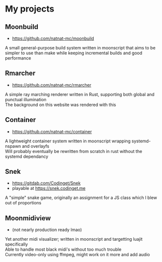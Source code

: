 # My projects
## Moonbuild

* <https://github.com/natnat-mc/moonbuild>

A small general-purpose build system written in moonscript that aims to be simpler to use than make while keeping incremental builds and good performance

## Rmarcher

* <https://github.com/natnat-mc/rmarcher>

A simple ray marching renderer written in Rust, supporting both global and punctual illumination  
The background on this website was rendered with this

## Container

* <https://github.com/natnat-mc/container>

A lightweight container system written in moonscript wrapping systemd-nspawn and overlayfs  
Will probably eventually be rewritten from scratch in rust without the systemd dependancy

## Snek

* <https://gitdab.com/Codinget/Snek>
* playable at <https://snek.codinget.me>

A "simple" snake game, originally an assignment for a JS class which I blew out of proportions

## Moonmidiview

* (not nearly production ready lmao)

Yet another midi visualizer; written in moonscript and targetting luajit specifically  
Able to handle most black midi's without too much trouble  
Currently video-only using ffmpeg, might work on it more and add audio
